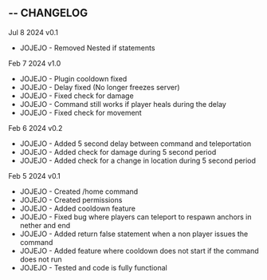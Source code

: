 --
CHANGELOG
--
Jul 8 2024 v0.1
- JOJEJO - Removed Nested if statements

Feb 7 2024 v1.0
- JOJEJO - Plugin cooldown fixed
- JOJEJO - Delay fixed (No longer freezes server)
- JOJEJO - Fixed check for damage
- JOJEJO - Command still works if player heals during the delay
- JOJEJO - Fixed check for movement



Feb 6 2024 v0.2
- JOJEJO - Added 5 second delay between command and teleportation
- JOJEJO - Added check for damage during 5 second period
- JOJEJO - Added check for a change in location during 5 second period




Feb 5 2024 v0.1
- JOJEJO - Created /home command
- JOJEJO - Created permissions
- JOJEJO - Added cooldown feature
- JOJEJO - Fixed bug where players can teleport to respawn anchors in nether and end
- JOJEJO - Added return false statement when a non player issues the command
- JOJEJO - Added feature where cooldown does not start if the command does not run
- JOJEJO - Tested and code is fully functional
